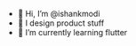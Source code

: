 - 👋 Hi, I’m @ishankmodi
- 👀 I design product stuff
- 🌱 I’m currently learning flutter

<!---
ishankmodi/ishankmodi is a ✨ special ✨ repository because its `README.md` (this file) appears on your GitHub profile.
You can click the Preview link to take a look at your changes.
--->
